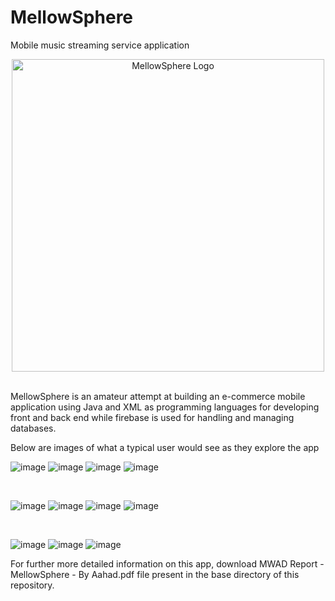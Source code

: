 # MellowSphere
 Mobile music streaming service application
 
<div align="center">
    <img src="https://github.com/Aahad143/MellowSphere/assets/122348490/9a183c7d-f4fa-4bce-a5eb-1c4a2ae0b548" alt="MellowSphere Logo" style="width:500px;"/>
</div>

<br>

MellowSphere is an amateur attempt at building an e-commerce mobile application using Java and XML as programming languages for developing front and back end while firebase is used for handling and managing databases.

Below are images of what a typical user would see as they explore the app

![image](https://github.com/Aahad143/MellowSphere/assets/122348490/67bbf8fe-1368-44ca-adba-bacdfbf1436c)
![image](https://github.com/Aahad143/MellowSphere/assets/122348490/c61cad5b-98c8-45aa-8526-ec24d53b0c78)
![image](https://github.com/Aahad143/MellowSphere/assets/122348490/a9c979ae-d89d-4f93-b308-ac2c05247cc7)
![image](https://github.com/Aahad143/MellowSphere/assets/122348490/021a0fa3-46a6-415a-ab6d-2c7131f4ce67)

<br>

![image](https://github.com/Aahad143/MellowSphere/assets/122348490/20f3be19-98eb-4673-a7dc-e82973334b6f)
![image](https://github.com/Aahad143/MellowSphere/assets/122348490/67816be4-82c7-474b-87c9-1be4200b3706)
![image](https://github.com/Aahad143/MellowSphere/assets/122348490/2f95251c-6842-4ad5-b8cf-d2754869d02a)
![image](https://github.com/Aahad143/MellowSphere/assets/122348490/f1a7d2fa-cf5e-48f4-8bfa-c70889bfc994)

<br>

![image](https://github.com/Aahad143/MellowSphere/assets/122348490/5507710c-6b56-4954-b923-fa8bc48117f6)
![image](https://github.com/Aahad143/MellowSphere/assets/122348490/901427c6-b20b-42c1-9489-724902accca0)
![image](https://github.com/Aahad143/MellowSphere/assets/122348490/e67a4306-4faf-4fc0-93cd-2a46b1b6a84f)

For further more detailed information on this app, download MWAD Report - MellowSphere - By Aahad.pdf file present in the base directory of this repository.

